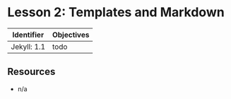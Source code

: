 # Lesson 2: Templates and Markdown

Identifier   | Objectives
-------------|------------
Jekyll: 1.1  | todo


## Resources

- n/a